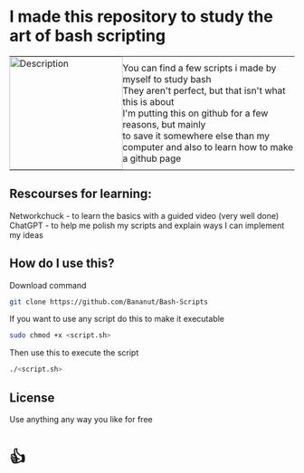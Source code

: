# I made this repository to study the art of bash scripting <br/>
<table>
  <tr>
    <td style="border: none; padding: 0;"><img src="https://i0.wp.com/cachecrew.com/blog/wp-content/uploads/2023/03/kisspng-bash-shell-script-command-line-interface-z-shell-5b3df572212d73.0687702015307871861359.png?resize=150%2C150&ssl=1" alt="Description" width="200"/></td>
    <td style="border: none; padding: 0; "vertical-align:middle; font-size: 30px; font-weight: bold;">
      You can find a few scripts i made by myself to study bash<br/>
      They aren't perfect, but that isn't what this is about<br/>
      I'm putting this on github for a few reasons, but mainly<br/>
      to save it somewhere else than my computer and also to learn how to make a github page <br/>
    </td>
  </tr>
</table>

## Rescourses for learning:<br/>
Networkchuck - to learn the basics with a guided video (very well done)<br/>
ChatGPT - to help me polish my scripts and explain ways I can implement my ideas<br/>

## How do I use this?
Download command
  ```bash
  git clone https://github.com/Bananut/Bash-Scripts
  ```
If you want to use any script do this to make it executable
  ```bash
  sudo chmod +x <script.sh>
  ```
Then use this to execute the script
  ```bash
  ./<script.sh>
  ```

## License<br/>
Use anything any way you like for free
# 👍
